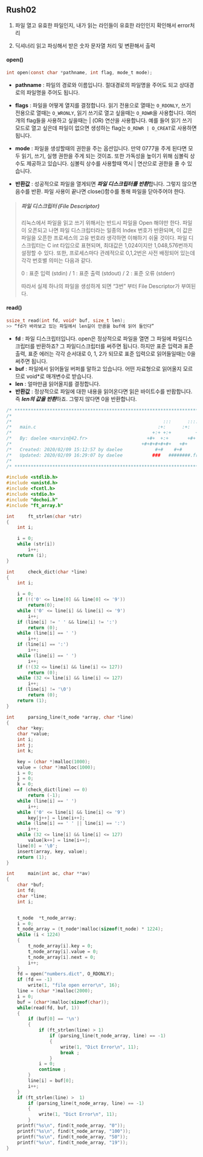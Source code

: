 ## Rush02

1. 파일 열고 유효한 파일인지, 내가 읽는 라인들이 유효한 라인인지 확인해서 error처리

2. 딕셔너리 읽고 파싱해서 받은 숫자 문자열 처리 및 변환해서 출력



#### open()

```c
int open(const char *pathname, int flag, mode_t mode); 
```

- **pathname** : 파일의 경로와 이름입니다. 절대경로의 파일명을 주어도 되고 상대경로의 파일명을 주어도 됩니다.

- **flags** : 파일을 어떻게 열지를 결정합니다. 읽기 전용으로 열때는 `O_RDONLY`, 쓰기 전용으로 열때는 `O_WRONLY`, 읽기 쓰기로 열고 싶을때는 `O_RDWR`을 사용합니다. 여러개의 flag들을 사용하고 싶을때는 | (OR) 연산을 사용합니다. 예를 들어 읽기 쓰기 모드로 열고 싶은데 파일이 없으면 생성하는 flag는 `O_RDWR | O_CREAT`로 사용하면 됩니다.

- **mode** : 파일을 생성할때의 권한을 주는 옵션입니다. 만약 0777을 주게 된다면 모두 읽기, 쓰기, 실행 권한을 주게 되는 것이죠. 또한 가독성을 높이기 위해 심볼릭 상수도 제공하고 있습니다. 심볼릭 상수를 사용할때 역시 | 연산으로 권한을 줄 수 있습니다.

- **반환값** : 성공적으로 파일을 열게되면 ***파일 디스크립터를 반환***합니다. 그렇지 않으면 음수를 반환. 파일 사용이 끝나면 close()함수를 통해 파일을 닫아주어야 한다.

> ##### **파일 디스크립터 (File Descriptor)**
>
> 리눅스에서 파일을 읽고 쓰기 위해서는 반드시 파일을 Open 해야만 한다. 파일이 오픈되고 나면 파일 디스크립터라는 일종의 Index 번호가 반환되며, 이 값은 파일을 오픈한 프로세스의  고유 번호라 생각하면 이해하기 쉬울 것이다. 파일 디스크립터는 C int 타입으로 표현되며, 최대값은 1,024이지만 1,048,576번까지 설정할 수 있다. 또한, 프로세스마다 관례적으로 0,1,2번은 사전 배정되어 있는데 각각 번호별 의미는 다음과 같다.
>
> 0 : 표준 입력 (stdin) / 1 : 표준 출력 (stdout) / 2 : 표준 오류 (stderr)
>
> 따라서 실제 하나의 파일을 생성하게 되면 “3번” 부터 File Descriptor가 부여된다.



#### read()

```c
ssize_t read(int fd, void* buf, size_t len);
>> “fd가 바라보고 있는 파일에서 len길이 만큼을 buf에 읽어 들인다” 
```

- **fd** : 파일 디스크립터입니다. open은 정상적으로 파일을 열면 그 파일에 파일디스크립터를 반환하죠? 그 파일디스크립터를 써주면 됩니다. 하지만 표준 입력과 표준 출력, 표준 에러는 각각 순서대로 0, 1, 2가 되므로 표준 입력으로 읽어들일때는 0을 써주면 됩니다.
- **buf** : 파일에서 읽어들일 버퍼를 말하고 있습니다. 어떤 자료형으로 읽어올지 모르므로 void*로 매개변수로 받습니다.
- **len** : 얼마만큼 읽어올지를 결정합니다.
- **반환값** : 정상적으로 파일에 대한 내용을 읽어온다면 읽은 바이트수를 반홥합니다. 즉 ***len의 값을 반환***하죠. 그렇지 않다면 0을 반환합니다.

```c
/* ************************************************************************** */
/*                                                                            */
/*                                                        :::      ::::::::   */
/*   main.c                                             :+:      :+:    :+:   */
/*                                                    +:+ +:+         +:+     */
/*   By: daelee <marvin@42.fr>                      +#+  +:+       +#+        */
/*                                                +#+#+#+#+#+   +#+           */
/*   Created: 2020/02/09 15:12:57 by daelee            #+#    #+#             */
/*   Updated: 2020/02/09 16:29:07 by daelee           ###   ########.fr       */
/*                                                                            */
/* ************************************************************************** */

#include <stdlib.h>
#include <unistd.h>
#include <fcntl.h>
#include <stdio.h>
#include "dochoi.h"
#include "ft_array.h"

int		ft_strlen(char *str)
{
	int i;

	i = 0;
	while (str[i])
		i++;
	return (i);
}

int		check_dict(char *line)
{
	int i;

	i = 0;
	if (!('0' <= line[0] && line[0] <= '9'))
		return(0);
	while ('0' <= line[i] && line[i] <= '9')
		i++;
	if (line[i] != ' ' && line[i] != ':')
		return (0);
	while (line[i] == ' ')
		i++;
	if (line[i] == ':')
		i++;
	while (line[i] == ' ')
		i++;
	if (!(32 <= line[i] && line[i] <= 127))
		return (0);
	while (32 <= line[i] && line[i] <= 127)
		i++;
	if (line[i] != '\0')
		return (0);
	return (1);
}

int		parsing_line(t_node *array, char *line)
{
	char *key;
	char *value;
	int i;
	int j;
	int k;

	key = (char *)malloc(1000);
	value = (char *)malloc(1000);
	i = 0;
	j = 0;
	k = 0;
	if (check_dict(line) == 0)
		return (-1);
	while (line[i] == ' ')
		i++;
	while ('0' <= line[i] && line[i] <= '9')
		key[j++] = line[i++];
	while (line[i] == ' ' || line[i] == ':')
		i++;
	while (32 <= line[i] && line[i] <= 127)
		value[k++] = line[i++];
	line[0] = '\0';
	insert(array, key, value);
	return (1);
}

int		main(int ac, char **av)
{
	char *buf;
	int fd;
	char *line;
	int	i;


	t_node	*t_node_array;
	i = 0;
	t_node_array = (t_node*)malloc(sizeof(t_node) * 1224);
	while (i < 1224)
	{
		t_node_array[i].key = 0;
		t_node_array[i].value = 0;
		t_node_array[i].next = 0;
		i++;
	}
	fd = open("numbers.dict", O_RDONLY);
	if (fd == -1)
		write(1, "file open error\n", 16);
	line = (char *)malloc(2000);
	i = 0;
	buf = (char*)malloc(sizeof(char));
	while(read(fd, buf, 1))
	{
		if (buf[0] == '\n')
		{
			if (ft_strlen(line) > 1)
				if (parsing_line(t_node_array, line) == -1)
				{
					write(1, "Dict Error\n", 11);
					break ;
				}
			i = 0;
			continue ;
		}
		line[i] = buf[0];
		i++;
	}
	if (ft_strlen(line) >  1)
		if (parsing_line(t_node_array, line) == -1)
		{
			write(1, "Dict Error\n", 11);
		}
	printf("%s\n", find(t_node_array, "0"));
	printf("%s\n", find(t_node_array, "100"));
	printf("%s\n", find(t_node_array, "50"));
	printf("%s\n", find(t_node_array, "19"));
}
```

